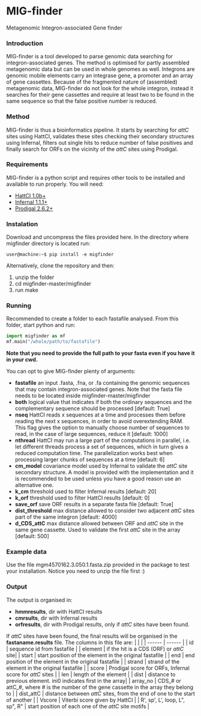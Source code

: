 # MIG-finder
Metagenomic Integron-associated Gene finder

### Introduction
MIG-finder is a tool developed to parse genomic data searching for integron-associated genes. The method is optimised for partly assembled metagenomic data but can be used in whole genomes as well. Integrons are genomic mobile elements carry an integrase gene, a promoter and an array of gene cassettes. Because of the fragmented nature of (assembled) metagenomic data, MIG-finder do not look for the whole integron, instead it searches for their gene cassettes and require at least two to be found in the same sequence so that the false positive number is reduced.

### Method
MIG-finder is thus a bioinformatics pipeline. It starts by searching for *attC* sites using HattCI, validates these sites checking their secondary structures using Infernal, filters out single hits to reduce number of false positives and finally search for ORFs on the vicinity of the *attC* sites using Prodigal.

### Requirements
MIG-finder is a python script and requires other tools to be installed and available to run properly. You will need:

* [HattCI 1.0b+](http://github.com/maribuon/HattCI)
* [Infernal 1.1.1+](http://eddylab.org/infernal/)
* [Prodigal 2.6.2+](http://github.com/hyattpd/Prodigal)

### Instalation
Download and uncompress the files provided here. In the directory where migfinder directory is located run: 
```console
user@machine:~$ pip install -e migfinder
```

Alternatively, clone the repository and then:

1. unzip the folder
2. cd migfinder-master/migfinder
3. run make

### Running
Recommended to create a folder to each fastafile analysed. From this folder, start python and run:
```python
import migfinder as mf
mf.main("/whole/path/to/fastafile")
```
**Note that you need to provide the full path to your fasta even if you have it in your cwd.**

You can opt to give MIG-finder plenty of arguments:
* **fastafile**   an input .fasta, .fna, or .fa containing the genomic sequences that may contain integron-associated genes. Note that the fasta file needs to be located inside migfinder-master/migfinder  
* **both**        logical value that indicates if both the ordinary sequences and the complementary sequence should be processed \[default: True\]
* **nseq**        HattCI reads x sequences at a time and processes them before reading the next x sequences, in order to avoid overextending RAM. This flag gives the option to manually choose number of sequences to read, in the case of large sequences, reduce it \[default: 1000\]
* **nthread**     HattCI may run a large part of the computations in parallel, i.e. let different threads process a set of sequences, which in turn gives a reduced computation time. The parallelization works best when processing larger chunks of sequences at a time \[default: 6\]
* **cm_model**    covariance model used by Infernal to validate the *attC* site secondary structure. A model is provided with the implementation and it is recommended to be used unless you have a good reason use an alternative one.
* **k_cm**        threshold used to filter Infernal results \[default: 20\]
* **k_orf**       threshold used to filter HattCI results \[default: 0\]
* **save_orf**    save ORF results in a separate fasta file \[default: True\]
* **dist_threshold** max distance allowed to consider two adjacent *attC* sites part of the same integron \[default: 4000\]
* **d_CDS_attC**  max distance allowed between ORF and *attC* site in the same gene cassette. Used to validate the first *attC* site in the array \[default: 500\]

### Example data
Use the file mgm4570162.3.050.1.fasta.zip provided in the package to test your installation. Notice you need to unzip the file first :) 

### Output
The output is organised in:

* **hmmresults**, dir with HattCI results
* **cmrsults**, dir with Infernal results
* **orfresults**, dir with Prodigal results, only if *attC* sites have been found.

If *attC* sites have been found, the final results will be organised in the **fastaname.results** file. The columns in this file are:
|                |        |
| ------         | ------ |
| id             | sequence id from fastafile |
| element        | if the hit is a CDS (ORF) or *attC* site|
| start          | start position of the element in the original fastafile |
| end            | end position of the element in the original fastafile |
| strand         | strand of the element in the original fastafile |
| score          | Prodigal score for ORFs, Infernal score for *attC* sites | 
| len            | length of the element |
| dist           | distance to previous element. ini0 indicates first in the array|
| array_no       | CDS_# or attC_#, where # is the number of the gene cassette in the array they belong to |
| dist_attC      | distance between *attC* sites, from the end of one to the start of another |
| Vscore         | Viterbi score given by HattCI |
| R', sp', L', loop, L", sp", R" | start position of each one of the *attC* site motifs |
